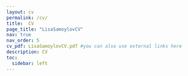 ```yaml
---
layout: cv
permalink: /cv/
title:  CV
page_title: "LisaSamoylovCV"
nav: true
nav_order: 5
cv_pdf: LisaSamoylovCV.pdf #you can also use external links here
description: CV 
toc:
  sidebar: left
---
```

